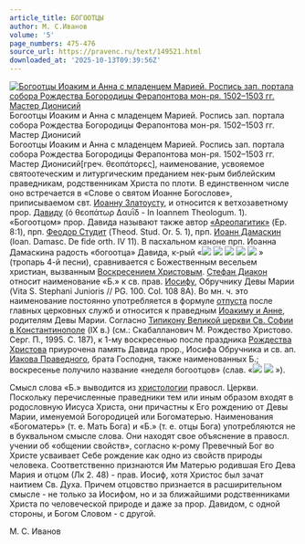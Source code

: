 ```yaml
---
article_title: БОГООТЦЫ
author: М. С.Иванов
volume: '5'
page_numbers: 475-476
source_url: https://pravenc.ru/text/149521.html
downloaded_at: '2025-10-13T09:39:56Z'
---
```


[![Богоотцы Иоаким и Анна с младенцем Марией. Роспись зап. портала собора Рождества Богородицы Ферапонтова мон-ря. 1502–1503 гг. Мастер Дионисий](https://pravenc.ru/data/192/457/1234/1i200.jpg "Кликните для увеличения картинки")](https://pravenc.ru/data/192/457/1234/1i400.jpg)Богоотцы Иоаким и Анна с младенцем Марией. Роспись зап. портала собора Рождества Богородицы Ферапонтова мон-ря. 1502–1503 гг. Мастер Дионисий  
Богоотцы Иоаким и Анна с младенцем Марией. Роспись зап. портала собора Рождества Богородицы Ферапонтова мон-ря. 1502–1503 гг. Мастер Дионисий[греч. θεοπάτορες], наименование, усвояемое святоотеческим и литургическим преданием нек-рым библейским праведникам, родственникам Христа по плоти. В единственном числе оно встречается в «Слове о святом Иоанне Богослове», приписываемом свт. [Иоанну Златоусту](<https://pravenc.ru/text/Иоанну Златоусту.html>), и относится к ветхозаветному прор. [Давиду](https://pravenc.ru/text/Давиду.html) (ὁ θεοπάτωρ Δαυῒδ - In Ioannem Theologum. 1). «Богоотцом» прор. Давида называют также автор [«Ареопагитик»](<https://pravenc.ru/text/ Ареопагитик .html>) (Ep. 8:1), прп. [Феодор Студит](<https://pravenc.ru/text/Феодор Студит.html>) (Theod. Stud. Or. 5. 1), прп. [Иоанн Дамаскин](<https://pravenc.ru/text/Иоанн Дамаскин.html>) (Ioan. Damasc. De fide orth. IV 11). В пасхальном каноне прп. Иоанна Дамаскина радость «богоотца» Давида, к-рый «![](<https://pravenc.ru/char/26526/xefxf0xe5xe4xb9 /image.png>) ![](<https://pravenc.ru/char/26526/ xf1xfd1xedxedxfbxecxfa /image.png>) ![](<https://pravenc.ru/char/26526/ xeaxeexe2xf7xe51xe3xb8xecxfa /image.png>) ![](<https://pravenc.ru/char/26526/ xf1xeaxe0xeaxe01xf8xe5 /image.png>) ![](<https://pravenc.ru/char/26526/ xe83xe3xf0xe01xff/image.png>) » (тропарь 4-й песни), сравнивается с Божественным весельем христиан, вызванным [Воскресением Христовым](<https://pravenc.ru/text/Воскресением Христовым.html>). [Стефан Диакон](<https://pravenc.ru/text/Стефан Диакон.html>) относит наименование «Б.» к св. прав. [Иосифу](https://pravenc.ru/text/Иосиф.html), Обручнику Девы Марии (Vita S. Stephani Junioris // PG. 100. Col. 108 8A). Во мн. ч. это наименование постоянно употребляется в формуле [отпуста](https://pravenc.ru/text/отпуста.html) после главных церковных служб и относится к праведным [Иоакиму и Анне](<https://pravenc.ru/text/Иоакиму и Анне.html>), родителям Девы Марии. Согласно [Типикону Великой церкви Св. Софии в Константинополе](<https://pravenc.ru/text/Типикону Великой церкви Св  Софии в Константинополе.html>) (IX в.) (см.: Скабалланович М. Рождество Христово. Серг. П., 1995. С. 187), к 1-му воскресенью после праздника [Рождества Христова](<https://pravenc.ru/text/Рождество Христово.html>) приурочена память Давида прор., Иосифа Обручника и св. ап. [Иакова Праведного](<https://pravenc.ru/text/Иакова Праведного.html>), брата Господня, также наименованных Б.; воскресенье получило название «неделя богоотцов» (слав. «![](<https://pravenc.ru/char/26526/xedxe5xe4xe51xebxff /image.png>) ![](<https://pravenc.ru/char/26526/ xe17xe3xee)xf2xe58xf6xfa/image.png>) »).

Смысл слова «Б.» выводится из [христологии](https://pravenc.ru/text/христологии.html) правосл. Церкви. Поскольку перечисленные праведники тем или иным образом входят в родословную Иисуса Христа, они причастны к Его рождению от Девы Марии, именуемой Богородицей или Богоматерью. Наименования «Богоматерь» (т. е. Мать Бога) и «Б.» (т. е. отцы Бога) употребляются не в буквальном смысле слова. Они находят свое объяснение в правосл. учении об «общении свойств», согласно к-рому Превечный Бог во Христе усваивает Себе рождение как одно из свойств природы человека. Соответственно признаются Им Матерью родившая Его Дева Мария и отцом (Лк 2. 48) - прав. Иосиф, хотя Христос был зачат наитием Св. Духа. Причем отцовство признается в расширительном смысле - не только за Иосифом, но и за ближайшими родственниками Христа по человеческой природе и даже за прор. Давидом, с одной стороны, и Богом Словом - с другой.

М. С.  Иванов
